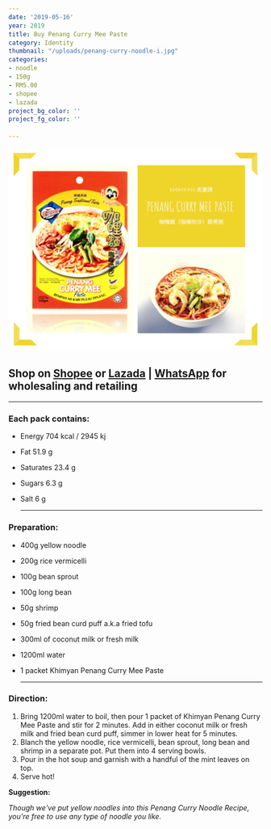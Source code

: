 ```yaml
---
date: '2019-05-16'
year: 2019
title: Buy Penang Curry Mee Paste
category: Identity
thumbnail: "/uploads/penang-curry-noodle-i.jpg"
categories:
- noodle
- 150g
- RM5.00
- shopee
- lazada
project_bg_color: ''
project_fg_color: ''

---
```

![](/uploads/penang-curry-mee-paste.png)

## Shop on  [Shopee](https://shopee.com.my/Halal-Khimyan-Penang-Local-Curry-Mee-Paste-i.270483561.5437081862) or [Lazada](https://www.lazada.com.my/products/ready-stock-khimyan-curry-brand-instant-paste-halal-penang-curry-mee-paste-i1921974270-s7739228667.html?spm=a2o4k.searchList.list.3.69ea6697qwxSRW&search=1) | [WhatsApp](https://wa.link/qs3l7h) for wholesaling and retailing

***

### Each pack contains:

* Energy 704 kcal / 2945 kj
* Fat 51.9 g
* Saturates 23.4 g
* Sugars 6.3 g
* Salt 6 g

  ***

### **Preparation:**

* 400g yellow noodle
* 200g rice vermicelli
* 100g bean sprout
* 100g long bean
* 50g shrimp
* 50g fried bean curd puff a.k.a fried tofu
* 300ml of coconut milk or fresh milk
* 1200ml water
* 1 packet Khimyan Penang Curry Mee Paste

  ***

### **Direction:**

1. Bring 1200ml water to boil, then pour 1 packet of Khimyan Penang Curry Mee Paste and stir for 2 minutes. Add in either coconut milk or fresh milk and fried bean curd puff, simmer in lower heat for 5 minutes.
2. Blanch the yellow noodle, rice vermicelli, bean sprout, long bean and shrimp in a separate pot. Put them into 4 serving bowls.
3. Pour in the hot soup and garnish with a handful of the mint leaves on top.
4. Serve hot!

**Suggestion:**

_Though we've put yellow noodles into this Penang Curry Noodle Recipe, you're free to use any type of noodle you like._